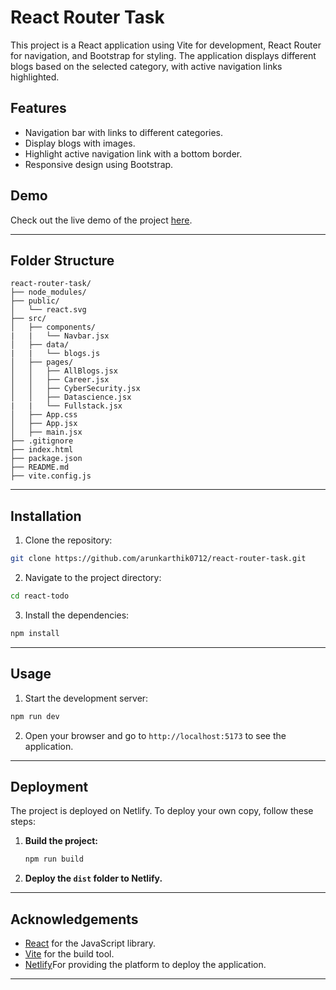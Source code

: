 # React Router Task

This project is a React application using Vite for development, React Router for navigation, and Bootstrap for styling. The application displays different blogs based on the selected category, with active navigation links highlighted.

## Features

- Navigation bar with links to different categories.
- Display blogs with images.
- Highlight active navigation link with a bottom border.
- Responsive design using Bootstrap.

## Demo

Check out the live demo of the project [here](https://arunkarthik0710-react-router-task.netlify.app/).

---

## Folder Structure

```
react-router-task/
├── node_modules/
├── public/
│   └── react.svg
├── src/
│   ├── components/
|   |   └── Navbar.jsx
│   ├── data/
|   |   └── blogs.js
│   ├── pages/
│   │   ├── AllBlogs.jsx
│   │   ├── Career.jsx
│   │   ├── CyberSecurity.jsx
│   │   ├── Datascience.jsx
|   |   └── Fullstack.jsx
│   ├── App.css
│   ├── App.jsx
│   ├── main.jsx
├── .gitignore
├── index.html
├── package.json
├── README.md
├── vite.config.js
```

---

## Installation

1. Clone the repository:

```bash
git clone https://github.com/arunkarthik0712/react-router-task.git
```

2. Navigate to the project directory:

```bash
cd react-todo
```

3. Install the dependencies:

```bash
npm install
```

---

## Usage

1. Start the development server:

```bash
npm run dev
```

2. Open your browser and go to `http://localhost:5173` to see the application.

---

## Deployment

The project is deployed on Netlify. To deploy your own copy, follow these steps:

1. **Build the project:**
   ```sh
   npm run build
   ```
2. **Deploy the `dist` folder to Netlify.**

---

## Acknowledgements

- [React](https://reactjs.org) for the JavaScript library.
- [Vite](https://vitejs.dev) for the build tool.
- [Netlify](https://app.netlify.com)For providing the platform to deploy the application.

---
